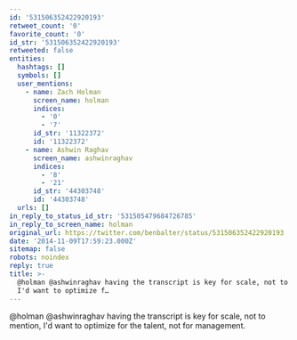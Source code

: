 ```yaml
---
id: '531506352422920193'
retweet_count: '0'
favorite_count: '0'
id_str: '531506352422920193'
retweeted: false
entities:
  hashtags: []
  symbols: []
  user_mentions:
    - name: Zach Holman
      screen_name: holman
      indices:
        - '0'
        - '7'
      id_str: '11322372'
      id: '11322372'
    - name: Ashwin Raghav
      screen_name: ashwinraghav
      indices:
        - '8'
        - '21'
      id_str: '44303748'
      id: '44303748'
  urls: []
in_reply_to_status_id_str: '531505479684726785'
in_reply_to_screen_name: holman
original_url: https://twitter.com/benbalter/status/531506352422920193
date: '2014-11-09T17:59:23.000Z'
sitemap: false
robots: noindex
reply: true
title: >-
  @holman @ashwinraghav having the transcript is key for scale, not to mention,
  I'd want to optimize f…
---
```


@holman @ashwinraghav having the transcript is key for scale, not to mention, I'd want to optimize for the talent, not for management.